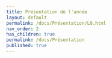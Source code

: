 ```yaml
---
title: Présentation de l'année
layout: default
permalink: /docs/Présentation/L0.html
nav_order: 2
has_children: true
permalink: /docs/Présentation
published: true
---
```

